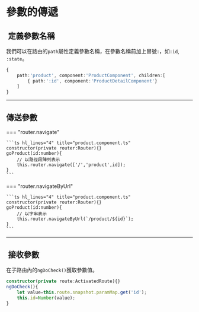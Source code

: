 # 參數的傳遞

##  定義參數名稱

我們可以在路由的`path`屬性定義參數名稱，在參數名稱前加上冒號`:`，如`:id`, `:state`。

```typescript title="app-routing.module.ts" hl_lines="3"
{
    path:'product', component:'ProductComponent', children:[
        { path:':id', component:'ProductDetailComponent'}
    ]
}
```

---

## 傳送參數


=== "router.navigate"

    ```ts hl_lines="4" title="product.component.ts"
    constructor(private router:Router){}
    goProduct(id:number){
        // 以路徑段陣列表示
        this.router.navigate(['/','product',id]);
    }
    ```

=== "router.navigateByUrl"

    ```ts hl_lines="4" title="product.component.ts"
    constructor(private router:Router){}
    goProduct(id:number){
        // 以字串表示
        this.router.navigateByUrl(`/product/${id}`);
    }
    ```





---

##  接收參數

在子路由內的`ngDoCheck()`獲取參數值。

```ts title="product-detail.component.ts" hl_lines="2 3"
constructor(private route:ActivatedRoute){}
ngDoCheck(){
    let value=this.route.snapshot.paramMap.get('id');
    this.id=Number(value);
}

```